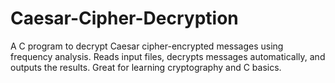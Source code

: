 # Caesar-Cipher-Decryption
A C program to decrypt Caesar cipher-encrypted messages using frequency analysis. Reads input files, decrypts messages automatically, and outputs the results. Great for learning cryptography and C basics.
